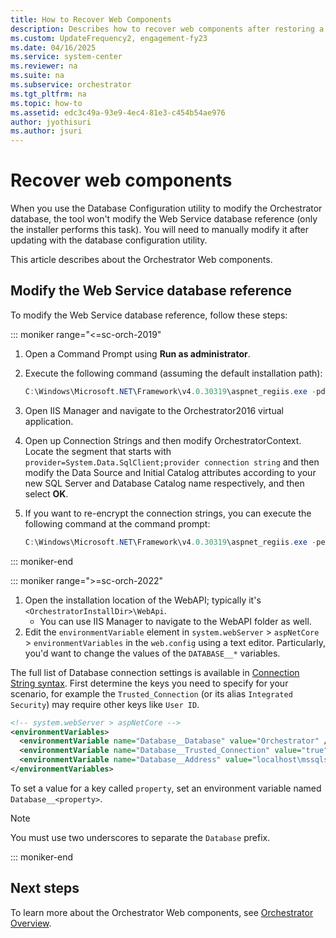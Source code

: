 ```yaml
---
title: How to Recover Web Components
description: Describes how to recover web components after restoring a System Center - Orchestrator environment.
ms.custom: UpdateFrequency2, engagement-fy23
ms.date: 04/16/2025
ms.service: system-center
ms.reviewer: na
ms.suite: na
ms.subservice: orchestrator
ms.tgt_pltfrm: na
ms.topic: how-to
ms.assetid: edc3c49a-93e9-4ec4-81e3-c454b54ae976
author: jyothisuri
ms.author: jsuri
---
```


# Recover web components

When you use the Database Configuration utility to modify the Orchestrator database, the tool won't modify the Web Service database reference (only the installer performs this task). You will need to manually modify it after updating with the database configuration utility.  

This article describes about the Orchestrator Web components.

## Modify the Web Service database reference  

To modify the Web Service database reference, follow these steps:

::: moniker range="<=sc-orch-2019"
1. Open a Command Prompt using **Run as administrator**.  
2. Execute the following command \(assuming the default installation path\):  

    ```powershell
    C:\Windows\Microsoft.NET\Framework\v4.0.30319\aspnet_regiis.exe -pdf "connectionStrings" "C:\Program Files (x86)\Microsoft System Center 2016\Orchestrator\Web Service\Orchestrator2016"  
    ```  
3. Open IIS Manager and navigate to the Orchestrator2016 virtual application.  
4. Open up Connection Strings and then modify OrchestratorContext. Locate the segment that starts with `provider=System.Data.SqlClient;provider connection string` and then modify the Data Source and Initial Catalog attributes according to your new SQL Server and Database Catalog name respectively, and then select **OK**.  
5. If you want to re-encrypt the connection strings, you can execute the following command at the command prompt:  

    ```powershell
    C:\Windows\Microsoft.NET\Framework\v4.0.30319\aspnet_regiis.exe -pef "connectionStrings" "C:\Program Files (x86)\Microsoft System Center 2016\Orchestrator\Web Service\Orchestrator2016"  
    ```  
::: moniker-end

::: moniker range=">=sc-orch-2022"
1. Open the installation location of the WebAPI; typically it's `<OrchestratorInstallDir>\WebApi`.
    - You can use IIS Manager to navigate to the WebAPI folder as well.
2. Edit the `environmentVariable` element in `system.webServer` \> `aspNetCore` \> `environmentVariables` in the `web.config` using a text editor. Particularly, you'd want to change the values of the `DATABASE__*` variables. 

The full list of Database connection settings is available in [Connection String syntax][db-conn-string]. First determine the keys you need to specify for your scenario, for example the `Trusted_Connection` (or its alias `Integrated Security`) may require other keys like `User ID`.

```xml
<!-- system.webServer > aspNetCore -->
<environmentVariables>
  <environmentVariable name="Database__Database" value="Orchestrator" />
  <environmentVariable name="Database__Trusted_Connection" value="true" />
  <environmentVariable name="Database__Address" value="localhost\mssqlserver" />
</environmentVariables>
```

To set a value for a key called `property`, set an environment variable named `Database__<property>`.

> [!NOTE]
> You must use two underscores to separate the `Database` prefix.

[db-conn-string]: /dotnet/api/system.data.sqlclient.sqlconnection.connectionstring#remarks

::: moniker-end

## Next steps

To learn more about the Orchestrator Web components, see [Orchestrator Overview](learn-about-orchestrator.md).
